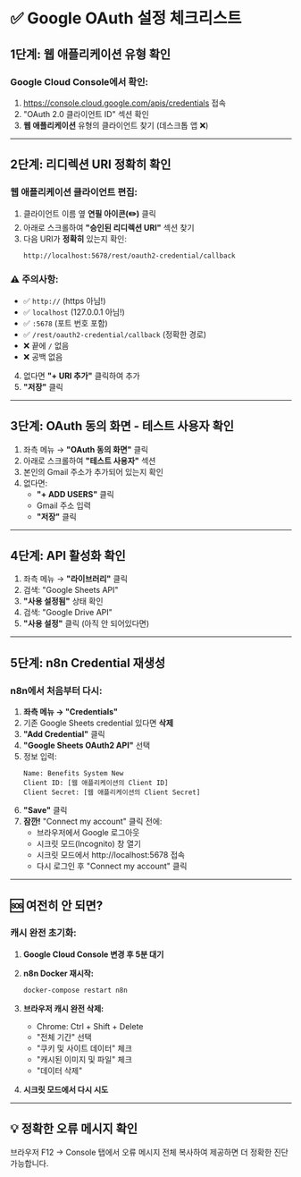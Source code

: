 # ✅ Google OAuth 설정 체크리스트

## 1단계: 웹 애플리케이션 유형 확인

### Google Cloud Console에서 확인:

1. https://console.cloud.google.com/apis/credentials 접속
2. "OAuth 2.0 클라이언트 ID" 섹션 확인
3. **웹 애플리케이션** 유형의 클라이언트 찾기 (데스크톱 앱 ❌)

---

## 2단계: 리디렉션 URI 정확히 확인

### 웹 애플리케이션 클라이언트 편집:

1. 클라이언트 이름 옆 **연필 아이콘(✏️)** 클릭
2. 아래로 스크롤하여 **"승인된 리디렉션 URI"** 섹션 찾기
3. 다음 URI가 **정확히** 있는지 확인:
   ```
   http://localhost:5678/rest/oauth2-credential/callback
   ```

### ⚠️ 주의사항:
- ✅ `http://` (https 아님!)
- ✅ `localhost` (127.0.0.1 아님!)
- ✅ `:5678` (포트 번호 포함)
- ✅ `/rest/oauth2-credential/callback` (정확한 경로)
- ❌ 끝에 `/` 없음
- ❌ 공백 없음

4. 없다면 **"+ URI 추가"** 클릭하여 추가
5. **"저장"** 클릭

---

## 3단계: OAuth 동의 화면 - 테스트 사용자 확인

1. 좌측 메뉴 → **"OAuth 동의 화면"** 클릭
2. 아래로 스크롤하여 **"테스트 사용자"** 섹션
3. 본인의 Gmail 주소가 추가되어 있는지 확인
4. 없다면:
   - **"+ ADD USERS"** 클릭
   - Gmail 주소 입력
   - **"저장"** 클릭

---

## 4단계: API 활성화 확인

1. 좌측 메뉴 → **"라이브러리"** 클릭
2. 검색: "Google Sheets API"
3. **"사용 설정됨"** 상태 확인
4. 검색: "Google Drive API"
5. **"사용 설정"** 클릭 (아직 안 되어있다면)

---

## 5단계: n8n Credential 재생성

### n8n에서 처음부터 다시:

1. **좌측 메뉴 → "Credentials"**
2. 기존 Google Sheets credential 있다면 **삭제**
3. **"Add Credential"** 클릭
4. **"Google Sheets OAuth2 API"** 선택
5. 정보 입력:
   ```
   Name: Benefits System New
   Client ID: [웹 애플리케이션의 Client ID]
   Client Secret: [웹 애플리케이션의 Client Secret]
   ```
6. **"Save"** 클릭
7. **잠깐!** "Connect my account" 클릭 전에:
   - 브라우저에서 Google 로그아웃
   - 시크릿 모드(Incognito) 창 열기
   - 시크릿 모드에서 http://localhost:5678 접속
   - 다시 로그인 후 "Connect my account" 클릭

---

## 🆘 여전히 안 되면?

### 캐시 완전 초기화:

1. **Google Cloud Console 변경 후 5분 대기**
2. **n8n Docker 재시작:**
   ```bash
   docker-compose restart n8n
   ```
3. **브라우저 캐시 완전 삭제:**
   - Chrome: Ctrl + Shift + Delete
   - "전체 기간" 선택
   - "쿠키 및 사이트 데이터" 체크
   - "캐시된 이미지 및 파일" 체크
   - "데이터 삭제"

4. **시크릿 모드에서 다시 시도**

---

## 💡 정확한 오류 메시지 확인

브라우저 F12 → Console 탭에서 오류 메시지 전체 복사하여 제공하면 더 정확한 진단 가능합니다.

